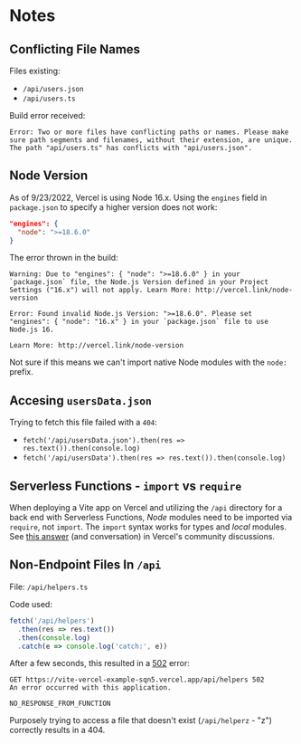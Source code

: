 # Notes

## Conflicting File Names

Files existing:

- `/api/users.json`
- `/api/users.ts`

Build error received:

```
Error: Two or more files have conflicting paths or names. Please make sure path segments and filenames, without their extension, are unique. The path "api/users.ts" has conflicts with "api/users.json".
```

## Node Version

As of 9/23/2022, Vercel is using Node 16.x. Using the `engines` field in `package.json` to specify a higher version does not work:

```json
"engines": {
  "node": ">=18.6.0"
}
```

The error thrown in the build:

```
Warning: Due to "engines": { "node": ">=18.6.0" } in your `package.json` file, the Node.js Version defined in your Project Settings ("16.x") will not apply. Learn More: http://vercel.link/node-version

Error: Found invalid Node.js Version: ">=18.6.0". Please set "engines": { "node": "16.x" } in your `package.json` file to use Node.js 16.

Learn More: http://vercel.link/node-version
```

Not sure if this means we can't import native Node modules with the `node:` prefix.

## Accesing `usersData.json`

Trying to fetch this file failed with a `404`:

- `fetch('/api/usersData.json').then(res => res.text()).then(console.log)`
- `fetch('/api/usersData').then(res => res.text()).then(console.log)`

## Serverless Functions - `import` vs `require`

When deploying a Vite app on Vercel and utilizing the `/api` directory for a back end with Serverless Functions, _Node_ modules need to be imported via `require`, not `import`. The `import` syntax works for types and _local_ modules. See [this answer](https://github.com/vercel/community/discussions/893#discussioncomment-3756470) (and conversation) in Vercel's community discussions.

## Non-Endpoint Files In `/api`

File: `/api/helpers.ts`

Code used:

```javascript
fetch('/api/helpers')
  .then(res => res.text())
  .then(console.log)
  .catch(e => console.log('catch:', e))
```

After a few seconds, this resulted in a [502](https://developer.mozilla.org/en-US/docs/Web/HTTP/Status/502) error:

```
GET https://vite-vercel-example-sqn5.vercel.app/api/helpers 502
An error occurred with this application.

NO_RESPONSE_FROM_FUNCTION
```

Purposely trying to access a file that doesn't exist (`/api/helperz` - "z") correctly results in a 404.
